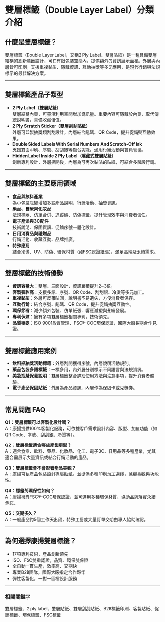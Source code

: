 # 雙層標籤（Double Layer Label）分類介紹

## 什麼是雙層標籤？

雙層標籤（Double Layer Label，又稱2 Ply Label、雙層貼紙）是一種具備雙層結構的創新標籤設計，可在有限包裝空間內，提供額外的資訊展示面積。外層與內層皆可印刷，支援重複黏貼、隱藏資訊、互動抽獎等多元應用，是現代行銷與法規標示的最佳解決方案。

---

## 雙層標籤產品子類型

- **2 Ply Label（雙層貼紙）**  
  雙層結構內頁，可靈活利用空間增加資訊量。重要內容可隱藏於內頁，取代傳統說明書，具備收藏價值。
- **2 Ply Scratch Sticker（雙層刮刮貼紙）**  
  外層可印製抽獎類刮刮設計，內層結合亂碼、QR Code，提升促銷與互動效果。
- **Double Sided Labels With Serial Numbers And Scratch-Off Ink**  
  支援雙面印刷、序號、刮刮銀等複合功能，適用行銷活動與會員管理。
- **Hidden Label Inside 2 Ply Label（隱藏式雙層貼紙）**  
  創新專利設計，外層撕開後，內層為可再次黏貼的貼紙，可結合多階段行銷。

---

## 雙層標籤的主要應用領域

- **食品與飲料產業**  
  為小包裝瓶罐增加多語產品說明、行銷活動、抽獎資訊。
- **藥品、醫療與化妝品**  
  法規標示、仿單合併、追蹤碼、防偽標籤，提升管理效率與消費者信任。
- **電子產品與3C配件**  
  技術說明、保固資訊、促銷序號一體化設計。
- **日用消費品與禮贈品**  
  行銷活動、收藏互動、品牌推廣。
- **特殊應用**  
  結合冷燙、UV、防偽、環保材質（如FSC認證紙張），滿足高端及永續需求。

---

## 雙層標籤的技術優勢

- **資訊容量大**：雙層、三面設計，資訊面積提升2~3倍。
- **客製彈性高**：支援多語、序號、QR Code、刮刮銀、冷燙等多元加工。
- **重複黏貼**：外層可反覆貼回，說明書不易遺失，方便消費者保存。
- **互動行銷**：結合序號、亂碼、QR Code，提升促銷抽獎互動性。
- **環保節省**：減少額外包裝、仿單紙張，響應減塑與永續發展。
- **專利保障**：擁有多項雙層標籤相關專利，技術領先。
- **品質穩定**：ISO 9001品質管理、FSC®-COC環保認證，國際大廠長期合作見證。

---

## 雙層標籤應用案例

- **飲料瓶抽獎活動標籤**：外層刮開獲得序號，內層說明活動規則。
- **藥品包裝多語標籤**：一標多用，內外層分別標示不同語言與法規資訊。
- **美妝瓶罐保養說明**：雙層標籤整合詳細使用方法與注意事項，提升消費者體驗。
- **電子產品保固貼紙**：外層為產品資訊，內層作為保固卡或兌獎券。

---

## 常見問題 FAQ

**Q1：雙層標籤可以客製化設計嗎？**  
A：康揚提供100%客製化服務，可依據客戶需求設計內容、版型、加值功能（如QR Code、序號、刮刮銀、冷燙等）。

**Q2：雙層標籤適合哪些產品類型？**  
A：適合食品、飲料、藥品、化妝品、化工、電子3C、日用品等多種產業，尤其適合需展示大量資訊或結合行銷活動的產品。

**Q3：雙層標籤會不會影響產品美觀？**  
A：康揚可依產品包裝設計專屬貼紙，並提供多種印刷加工選擇，兼顧美觀與功能性。

**Q4：標籤的環保性如何？**  
A：康揚擁有FSC®-COC環保認證，並可選用多種環保材質，協助品牌落實永續承諾。

**Q5：交期多久？**  
A：一般產品約5個工作天出貨，特殊工藝或大量訂單交期由專人協助確認。

---

## 為何選擇康揚雙層標籤？

- 17項專利技術，產品創新領先
- ISO、FSC雙重認證，品質、環保雙保證
- 全自動一貫生產，效率高、交期快
- 專業B2B團隊，國際大廠指定合作夥伴
- 彈性客製化，一對一圖檔設計服務

---

### 相關關鍵字  
雙層標籤、2 ply label、雙層貼紙、雙層刮刮貼紙、B2B標籤印刷、客製貼紙、促銷標籤、環保標籤、FSC標籤